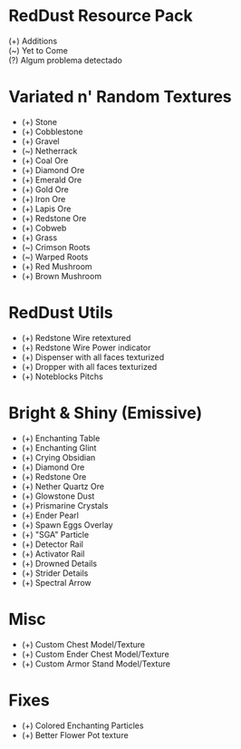 
# RedDust Resource Pack

(+) Additions <br/>
(~) Yet to Come  <br/>
(?) Algum problema detectado  <br/>

Variated n' Random Textures
===============================================
+ (+) Stone
+ (+) Cobblestone
+ (+) Gravel
+ (~) Netherrack
+ (+) Coal Ore
+ (+) Diamond Ore
+ (+) Emerald Ore
+ (+) Gold Ore
+ (+) Iron Ore
+ (+) Lapis Ore
+ (+) Redstone Ore
+ (+) Cobweb
+ (+) Grass
+ (~) Crimson Roots
+ (~) Warped Roots
+ (+) Red Mushroom
+ (+) Brown Mushroom

RedDust Utils
===============================================
+ (+) Redstone Wire retextured
+ (+) Redstone Wire Power indicator
+ (+) Dispenser with all faces texturized
+ (+) Dropper with all faces texturized
+ (+) Noteblocks Pitchs

Bright & Shiny (Emissive)
===============================================
+ (+) Enchanting Table
+ (+) Enchanting Glint
+ (+) Crying Obsidian
+ (+) Diamond Ore
+ (+) Redstone Ore
+ (+) Nether Quartz Ore
+ (+) Glowstone Dust
+ (+) Prismarine Crystals
+ (+) Ender Pearl
+ (+) Spawn Eggs Overlay
+ (+) "SGA" Particle
+ (+) Detector Rail
+ (+) Activator Rail
+ (+) Drowned Details
+ (+) Strider Details
+ (+) Spectral Arrow

Misc
===============================================
+ (+) Custom Chest Model/Texture
+ (+) Custom Ender Chest Model/Texture
+ (+) Custom Armor Stand Model/Texture

Fixes
===============================================
+ (+) Colored Enchanting Particles
+ (+) Better Flower Pot texture
